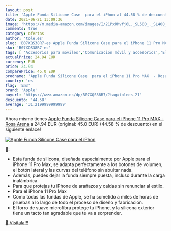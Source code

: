 ```yaml
---
layout: post
title: 'Apple Funda Silicone Case  para el iPhon al 44.58 % de descuento'
date: 2021-06-21 13:09:36
image: 'https://m.media-amazon.com/images/I/21PxRMvfj6L._SL500_._SL400_.jpg'
comments: true
category: ofertas
author: 'tole.es'
slug: 'B07XQS38R7-es Apple Funda Silicone Case para el iPhone 11 Pro MAX - Rosa...'
sku: 'B07XQS38R7-es'
tags: [ 'Accesorios para móviles','Comunicación móvil y accesorios','Electrónica','Fundas y carcasas para teléfonos móviles','apple','iphone', ]
actualPrice: 24.94 EUR
currency: EUR
price: 24.94
comparePrice: 45.0 EUR
prodname: 'Apple Funda Silicone Case  para el iPhone 11 Pro MAX  - Rosa Arena'
country: 'es'
flag: '🇪🇸'
brand: 'Apple'
buyurl: 'https://www.amazon.es/dp/B07XQS38R7/?tag=tolees-21'
descuento: '44.58'
average: '31.2199999999999'
---
```


Ahora mismo tienes [Apple Funda Silicone Case  para el iPhone 11 Pro MAX  - Rosa Arena](https://www.amazon.es/dp/B07XQS38R7/?tag=tolees-21) a 24.94 EUR (original: 45.0 EUR) (44.58 %  de descuento) en el siguiente enlace!

[![Apple Funda Silicone Case  para el iPhon](https://m.media-amazon.com/images/I/21PxRMvfj6L._SL500_._SL400_.jpg)](https://www.amazon.es/dp/B07XQS38R7/?tag=tolees-21)

🔎:

- Esta funda de silicona, diseñada especialmente por Apple para el iPhone 11 Pro Max, se adapta perfectamente a los botones de volumen, el botón lateral y las curvas del teléfono sin abultar nada.
- Además, puedes dejar la funda siempre puesta, incluso durante la carga inalámbrica.
- Para que protejas tu iPhone de arañazos y caídas sin renunciar al estilo.
- Para el iPhone 11 Pro Max
- Como todas las fundas de Apple, se ha sometido a miles de horas de pruebas a lo largo de todo el proceso de diseño y fabricación.
- El forro de suave microfibra protege tu iPhone, y la silicona exterior tiene un tacto tan agradable que te va a sorprender.

[🛒 Visítala!!!](https://www.amazon.es/dp/B07XQS38R7/?tag=tolees-21)

